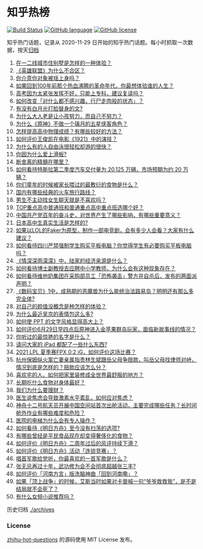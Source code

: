 # 知乎热榜
[![Build Status](https://github.com/ToWeLong/zhihu-hot-questions/workflows/CI/badge.svg)](https://github.com/ToWeLong/zhihu-hot-questions/actions)
[![GitHub language](https://img.shields.io/badge/language-golang-orange.svg)](https://golang.org/)
[![GitHub license](https://img.shields.io/github/license/ToWeLong/zhihu-hot-questions)](https://github.com/ToWeLong/zhihu-hot-questions/blob/main/LICENSE)

知乎热门话题，记录从 2020-11-29 日开始的知乎热门话题。每小时抓取一次数据，按天[归档](./archives)

<!-- BEGIN -->

1. [在一二线城市住别墅是怎样的一种体验？](https://www.zhihu.com/question/350485995)
1. [《英雄联盟》为什么不合区？](https://www.zhihu.com/question/352153885)
1. [你介意你对象被瑶上身吗？](https://www.zhihu.com/question/429956758)
1. [如果回到100年前那个热血沸腾的革命年代，你最想体验谁的人生？](https://www.zhihu.com/question/460118166)
1. [高考因为太紧张发挥不好，只能上专科，建议复读吗？](https://www.zhihu.com/question/468480228)
1. [如何改变「对什么都不感兴趣，行尸走肉般的状态」？](https://www.zhihu.com/question/31249796)
1. [有没有白月光打脸替身的文?](https://www.zhihu.com/question/459071698)
1. [为什么大人老是让小孩努力，而自己不努力？](https://www.zhihu.com/question/465729487)
1. [为什么《原神》不做一个璃月的五星侠客角色？](https://www.zhihu.com/question/468594400)
1. [怎样提高高中物理成绩？有哪些较好的方法？](https://www.zhihu.com/question/20300295)
1. [如何评价王俊凯在电影《1921》中的演技？](https://www.zhihu.com/question/468558447)
1. [为什么有的人自由泳很轻松却游的很快？](https://www.zhihu.com/question/368523197)
1. [你因为什么爱上滑板?](https://www.zhihu.com/question/435394228)
1. [断舍离的精髓在哪里？](https://www.zhihu.com/question/25044125)
1. [如何看待特斯拉第二季度汽车交付量为 20.125 万辆，市场预期为约 20 万辆？](https://www.zhihu.com/question/469602719)
1. [你们童年的时候被家长喂过的最敷衍的食物是什么？](https://www.zhihu.com/question/462844792)
1. [国内有哪些经典的火车旅行路线？](https://www.zhihu.com/question/469093965)
1. [男生不主动找女生聊天就是不喜欢吗？](https://www.zhihu.com/question/428269881)
1. [TOP重点高中普通班和普通重点高中重点班选哪个好？](https://www.zhihu.com/question/461031307)
1. [中国共产党百年的奋斗史，对世界产生了哪些影响，有哪些重要意义？](https://www.zhihu.com/question/469274581)
1. [日本高中生真实生活是怎样的?](https://www.zhihu.com/question/358652855)
1. [如果以LOL的Faker为原型，制作一部电竞剧，会有多少人会看？大家有什么建议？](https://www.zhihu.com/question/467272877)
1. [如何看待四川严禁强制学生购买平板电脑？你觉得学生有必要购买平板电脑吗？](https://www.zhihu.com/question/469907647)
1. [《情深深雨濛濛》中，陆家的经济来源是什么？](https://www.zhihu.com/question/54479741)
1. [如何看待博士副教授去应聘中小学教师，为什么会有这种现象存在？](https://www.zhihu.com/question/469006927)
1. [如何看待维他奶集团在采购部员工「恐怖袭击」警方并自杀后，发布的两面派声明？](https://www.zhihu.com/question/469732478)
1. [《数码宝贝》1中，成熟期的恶魔兽为什么能统治法路易岛？明明还有那么多完全体?](https://www.zhihu.com/question/37187108)
1. [对自己的颜值没概念是种怎样的体验？](https://www.zhihu.com/question/309262006)
1. [为什么最近吴京的表情包这么多?](https://www.zhihu.com/question/459051105)
1. [如何使 PPT 的文字风格显得高大上？](https://www.zhihu.com/question/26104860)
1. [如何评价6月29日早四点后原神进入金苹果群岛玩家，面临新故事线的情况？](https://www.zhihu.com/question/468978856)
1. [你听过的最惊艳的名字是什么？](https://www.zhihu.com/question/265694919)
1. [请问大家的 iPad 都配了一些什么东西?](https://www.zhihu.com/question/441947056)
1. [2021 LPL 夏季赛FPX 0:2 iG，如何评价这场比赛？](https://www.zhihu.com/question/469808758)
1. [杭州保姆纵火案亡妻亲属指责林生斌跟岳父母争赔款，叫岳父母找律师对峙，情况到底是怎样的？赔款应该怎么分？](https://www.zhihu.com/question/469306984)
1. [喜欢宅的人，如何把家里装修成全世界最舒服的地方？](https://www.zhihu.com/question/35781319)
1. [长期吃什么食物对身体最好？](https://www.zhihu.com/question/455630164)
1. [我们为什么要理财？](https://www.zhihu.com/question/24177177)
1. [医生说焦虑会导致激素水平紊乱，如何应对焦虑？](https://www.zhihu.com/question/469907164)
1. [神舟十二号航天员开展中国空间站首次出舱活动，主要完成哪些任务？长时间舱外作业有哪些难度和危险？](https://www.zhihu.com/question/469911953)
1. [医院的电梯为什么会有专人操作？](https://www.zhihu.com/question/275348817)
1. [如何看待《明日方舟》至今没有扫荡的选项?](https://www.zhihu.com/question/469337436)
1. [有哪些曾经是平民食品现在却变得奢侈化的食物？](https://www.zhihu.com/question/468524945)
1. [如何评价《明日方舟》二周年过后的风评持续下滑？](https://www.zhihu.com/question/469788139)
1. [如何评价《明日方舟》活动「连锁竞赛」？](https://www.zhihu.com/question/469569572)
1. [唱首军歌给党听，你最喜欢的一首军歌是什么？](https://www.zhihu.com/question/469697834)
1. [张无忌再过十年，武功修为会不会彻底超越张三丰?](https://www.zhihu.com/question/458327600)
1. [如何评价「河南方言」版洗脑神曲「回到河南嘞」？](https://www.zhihu.com/question/469090177)
1. [如果「顶上战争」的时候，艾斯当时如果对卡普喊一句“爷爷救救我”，是不是结局就不会死了？](https://www.zhihu.com/question/275781764)
1. [有什么女频小说推荐吗？](https://www.zhihu.com/question/457795893)

<!-- END -->

历史归档 [./archives](./archives)


### License
[zhihu-hot-questions](https://github.com/towelong/zhihu-hot-questions) 的源码使用 MIT License 发布。